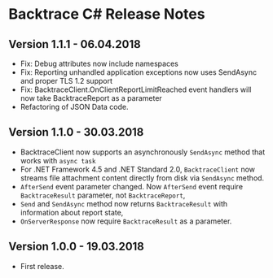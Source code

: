 ﻿# Backtrace C# Release Notes

## Version 1.1.1 - 06.04.2018
- Fix: Debug attributes now include namespaces
- Fix: Reporting unhandled application exceptions now uses SendAsync and proper TLS 1.2 support
- Fix: BacktraceClient.OnClientReportLimitReached event handlers will now take BacktraceReport as a parameter
- Refactoring of JSON Data code.

## Version 1.1.0 - 30.03.2018
- BacktraceClient now supports an asynchronously `SendAsync` method that works with `async task`
- For .NET Framework 4.5 and .NET Standard 2.0, `BacktraceClient` now streams file attachment content directly from disk via `SendAsync` method.
- `AfterSend` event parameter changed. Now `AfterSend` event require `BacktraceResult` parameter, not `BacktraceReport`,
- `Send` and `SendAsync` method now returns `BacktraceResult` with information about report state,
- `OnServerResponse` now require `BacktraceResult` as a parameter. 

## Version 1.0.0 - 19.03.2018
- First release.